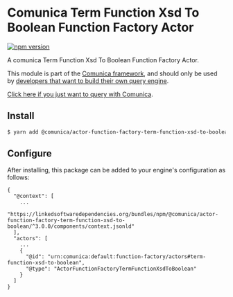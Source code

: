 # Comunica Term Function Xsd To Boolean Function Factory Actor

[![npm version](https://badge.fury.io/js/%40comunica%2Factor-function-factory-term-function-xsd-to-boolean.svg)](https://www.npmjs.com/package/@comunica/actor-function-factory-term-function-xsd-to-boolean)

A comunica Term Function Xsd To Boolean Function Factory Actor.

This module is part of the [Comunica framework](https://github.com/comunica/comunica),
and should only be used by [developers that want to build their own query engine](https://comunica.dev/docs/modify/).

[Click here if you just want to query with Comunica](https://comunica.dev/docs/query/).

## Install

```bash
$ yarn add @comunica/actor-function-factory-term-function-xsd-to-boolean
```

## Configure

After installing, this package can be added to your engine's configuration as follows:
```text
{
  "@context": [
    ...
    "https://linkedsoftwaredependencies.org/bundles/npm/@comunica/actor-function-factory-term-function-xsd-to-boolean/^3.0.0/components/context.jsonld"
  ],
  "actors": [
    ...
    {
      "@id": "urn:comunica:default:function-factory/actors#term-function-xsd-to-boolean",
      "@type": "ActorFunctionFactoryTermFunctionXsdToBoolean"
    }
  ]
}
```
